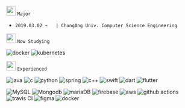 
<p align="left">

<img src="https://github.com/Tarikul-Islam-Anik/Animated-Fluent-Emojis/blob/master/Emojis/People%20with%20professions/Astronaut%20Medium-Light%20Skin%20Tone.png" width="25" height="25" /> `Major`

- `2019.03.02 ~   | ChungAng Univ. Computer Science Engineering`

<img src="https://github.com/Tarikul-Islam-Anik/Animated-Fluent-Emojis/blob/master/Emojis/People%20with%20professions/Astronaut%20Medium-Light%20Skin%20Tone.png" width="25" height="25" /> `Now Studying`

![docker](https://img.shields.io/badge/docker-%230db7ed.svg?style=for-the-badge&logo=docker&logoColor=white) ![kubernetes](https://img.shields.io/badge/kubernetes-%23326ce5.svg?style=for-the-badge&logo=kubernetes&logoColor=white)

<img src="https://github.com/Tarikul-Islam-Anik/Animated-Fluent-Emojis/blob/master/Emojis/People%20with%20professions/Astronaut%20Medium-Light%20Skin%20Tone.png" width="25" height="25" /> `Experienced`

![java](https://img.shields.io/badge/Java-ED8B00?style=for-the-badge&logo=openjdk&logoColor=white) ![c](https://img.shields.io/badge/C-00599C?style=for-the-badge&logo=c&logoColor=white) ![python](https://img.shields.io/badge/Python-14354C?style=for-the-badge&logo=python&logoColor=white) ![spring](https://img.shields.io/badge/Spring-6DB33F?style=for-the-badge&logo=spring&logoColor=white) ![c++](https://img.shields.io/badge/C%2B%2B-00599C?style=for-the-badge&logo=c%2B%2B&logoColor=white) ![swift](https://img.shields.io/badge/Swift-FA7343?style=for-the-badge&logo=swift&logoColor=white) ![dart](https://img.shields.io/badge/Dart-0175C2?style=for-the-badge&logo=dart&logoColor=white) ![flutter](https://img.shields.io/badge/Flutter-02569B?style=for-the-badge&logo=flutter&logoColor=white) 

![MySQL](https://img.shields.io/badge/mysql-%2300f.svg?style=for-the-badge&logo=mysql&logoColor=white) ![Mongodb](https://img.shields.io/badge/MongoDB-4EA94B?style=for-the-badge&logo=mongodb&logoColor=white) ![mariaDB](https://img.shields.io/badge/MariaDB-003545?style=for-the-badge&logo=mariadb&logoColor=white) ![firebase](https://img.shields.io/badge/Firebase-039BE5?style=for-the-badge&logo=Firebase&logoColor=white) ![aws](https://img.shields.io/badge/Amazon_AWS-232F3E?style=for-the-badge&logo=amazon-aws&logoColor=white) ![github actions](https://img.shields.io/badge/GitHub_Actions-2088FF?style=for-the-badge&logo=github-actions&logoColor=white) ![travis CI](https://img.shields.io/badge/travis_CI-3EAAAF?style=for-the-badge&logo=travisci&logoColor=white) ![figma](https://img.shields.io/badge/Figma-F24E1E?style=for-the-badge&logo=figma&logoColor=white) ![docker](https://img.shields.io/badge/docker-%230db7ed.svg?style=for-the-badge&logo=docker&logoColor=white)

</p>
